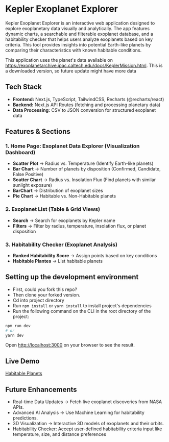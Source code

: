 # Kepler Exoplanet Explorer

Kepler Exoplanet Explorer is an interactive web application designed to explore exoplanetary data visually and analytically. The app features dynamic charts, a searchable and filterable exoplanet database, and a habitability checker that helps users analyze exoplanets based on key criteria. This tool provides insights into potential Earth-like planets by comparing their characteristics with known habitable conditions.

This application uses the planet's data available on https://exoplanetarchive.ipac.caltech.edu/docs/KeplerMission.html. This is a downloaded version, so future update might have more data

## **Tech Stack**

- **Frontend:** Next.js, TypeScript, TailwindCSS, Recharts (@recharts/react)
- **Backend:** Next.js API Routes (fetching and processing planetary data)
- **Data Processing:** CSV to JSON conversion for structured exoplanet data

## Features & Sections

### 1️. **Home Page: Exoplanet Data Explorer (Visualization Dashboard)**
- **Scatter Plot** → Radius vs. Temperature (Identify Earth-like planets)
- **Bar Chart** → Number of planets by disposition (Confirmed, Candidate, False Positive)
- **Scatter Chart** → Radius vs. Insolation Flux (Find planets with similar sunlight exposure)
- **BarChart** → Distribution of exoplanet sizes
- **Pie Chart** → Habitable vs. Non-Habitable planets

### 2️. **Exoplanet List (Table & Grid Views)**
- **Search** → Search for exoplanets by Kepler name
- **Filters** → Filter by radius, temperature, insolation flux, or planet disposition

### 3️. **Habitability Checker (Exoplanet Analysis)**
- **Ranked Habitability Score** → Assign points based on key conditions
- **Habitable Plantes** → List habitable planets

## Setting up the development environment

- First, could you fork this repo?  
- Then clone your forked version.  
- Cd into project directory  
- Run `npm install` or `yarn install` to install project's dependencies  
- Run the following command on the CLI in the root directory of the project:

```bash
npm run dev
# or
yarn dev
```

Open [http://localhost:3000](http://localhost:3000) on your browser to see the result.

## Live Demo
[Habitable Planets](https://habitable-planets.vercel.app/)

## Future Enhancements
- Real-time Data Updates → Fetch live exoplanet discoveries from NASA APIs.
- Advanced AI Analysis → Use Machine Learning for habitability predictions.
- 3D Visualization → Interactive 3D models of exoplanets and their orbits.
- Habitability Checker: Accept user-defined habitability criteria input like temperature, size, and distance preferences
